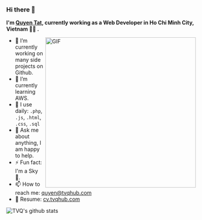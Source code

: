 ### Hi there 👋

**I'm [Quyen Tat](https://tvqhub.com), currently working as a Web Developer in Ho Chi Minh City, Vietnam 👨‍💻 .**

<img align="right" alt="GIF" src="https://media.giphy.com/media/p4NLw3I4U0idi/giphy.gif" width="400px" />

- 🔭 I’m currently working on many side projects on Github.
- 🌱 I’m currently learning AWS.
- 👀 I use daily: `.php`, `.js`, `.html`, `.css`, `.sql`
- 💬 Ask me about anything, I am happy to help.
- ⚡️ Fun fact: I'm a Sky 💫.
- 📫 How to reach me: quyen@tvqhub.com
- 📝 Resume: [cv.tvqhub.com](https://cv.tvqhub.com)

![TVQ's github stats](https://github-readme-stats.vercel.app/api?username=tvqqq&show_icons=true&hide_border=true&hide=["contribs"])
